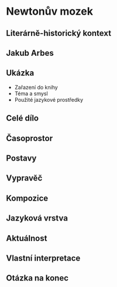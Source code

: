 #  Newtonův mozek

## Literárně-historický kontext

## Jakub Arbes

## Ukázka
- Zařazení do knihy
- Téma a smysl
- Použité jazykové prostředky

## Celé dílo

## Časoprostor


## Postavy

## Vypravěč

## Kompozice

## Jazyková vrstva

## Aktuálnost

## Vlastní interpretace

## Otázka na konec

